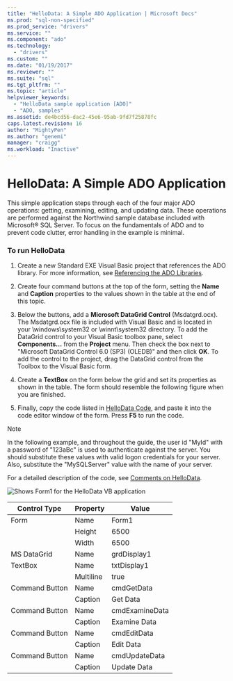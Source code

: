```yaml
---
title: "HelloData: A Simple ADO Application | Microsoft Docs"
ms.prod: "sql-non-specified"
ms.prod_service: "drivers"
ms.service: ""
ms.component: "ado"
ms.technology:
  - "drivers"
ms.custom: ""
ms.date: "01/19/2017"
ms.reviewer: ""
ms.suite: "sql"
ms.tgt_pltfrm: ""
ms.topic: "article"
helpviewer_keywords: 
  - "HelloData sample application [ADO]"
  - "ADO, samples"
ms.assetid: de4bcd56-dac2-45e6-95ab-9fd7f25878fc
caps.latest.revision: 16
author: "MightyPen"
ms.author: "genemi"
manager: "craigg"
ms.workload: "Inactive"
---
```

# HelloData: A Simple ADO Application
This simple application steps through each of the four major ADO operations: getting, examining, editing, and updating data. These operations are performed against the Northwind sample database included with Microsoft® SQL Server. To focus on the fundamentals of ADO and to prevent code clutter, error handling in the example is minimal.  
  
### To run HelloData  
  
1.  Create a new Standard EXE Visual Basic project that references the ADO library. For more information, see [Referencing the ADO Libraries](../../../ado/guide/referencing-the-ado-libraries.md).  
  
2.  Create four command buttons at the top of the form, setting the **Name** and **Caption** properties to the values shown in the table at the end of this topic.  
  
3.  Below the buttons, add a **Microsoft DataGrid Control** (Msdatgrd.ocx). The Msdatgrd.ocx file is included with Visual Basic and is located in your \windows\system32 or \winnt\system32 directory. To add the DataGrid control to your Visual Basic toolbox pane, select **Components...** from the **Project** menu. Then check the box next to "Microsoft DataGrid Control 6.0 (SP3) (OLEDB)" and then click **OK**. To add the control to the project, drag the DataGrid control from the Toolbox to the Visual Basic form.  
  
4.  Create a **TextBox** on the form below the grid and set its properties as shown in the table. The form should resemble the following figure when you are finished.  
  
5.  Finally, copy the code listed in [HelloData Code](../../../ado/guide/data/hellodata-code.md), and paste it into the code editor window of the form. Press **F5** to run the code.  
  
> [!NOTE]
>  In the following example, and throughout the guide, the user id "MyId" with a password of "123aBc" is used to authenticate against the server. You should substitute these values with valid logon credentials for your server. Also, substitute the "MySQLServer" value with the name of your server.  
  
 For a detailed description of the code, see [Comments on HelloData](../../../ado/guide/data/comments-on-hellodata.md).  
  
 ![Shows Form1 for the HelloData VB application](../../../ado/guide/data/media/hellodata.gif "HelloData")  
  
|Control Type|Property|Value|  
|------------------|--------------|-----------|  
|Form|Name|Form1|  
||Height|6500|  
||Width|6500|  
|MS DataGrid|Name|grdDisplay1|  
|TextBox|Name|txtDisplay1|  
||Multiline|true|  
|Command Button|Name|cmdGetData|  
||Caption|Get Data|  
|Command Button|Name|cmdExamineData|  
||Caption|Examine Data|  
|Command Button|Name|cmdEditData|  
||Caption|Edit Data|  
|Command Button|Name|cmdUpdateData|  
||Caption|Update Data|

